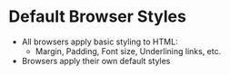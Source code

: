 # Default Browser Styles

* All browsers apply basic styling to HTML:
  * Margin, Padding, Font size, Underlining links, etc.
* Browsers apply their own default styles